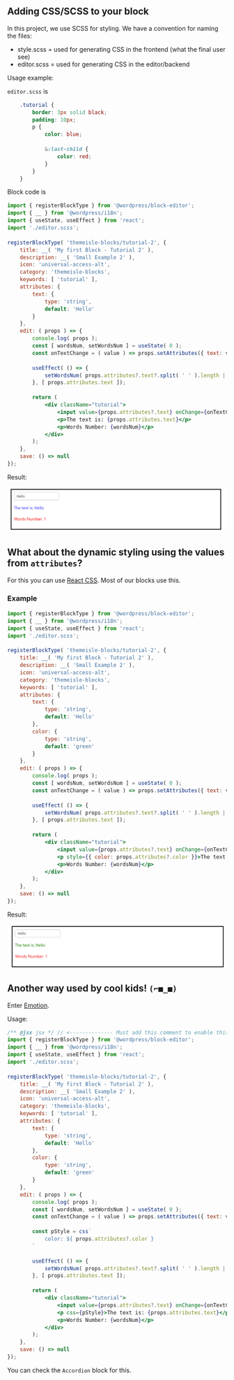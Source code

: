 ## Adding CSS/SCSS to your block

In this project, we use SCSS for styling. We have a convention for naming the files:

- style.scss = used for generating CSS in the frontend (what the final user see)
- editor.scss = used for generating CSS in the editor/backend

Usage example:

`editor.scss` is 
```scss
	.tutorial {
		border: 3px solid black;
		padding: 10px;
		p {
			color: blue;

			&:last-child {
				color: red;
			}
		}
	}
```

Block code is

```jsx
import { registerBlockType } from '@wordpress/block-editor';
import { __ } from '@wordpress/i18n';
import { useState, useEffect } from 'react';
import './editor.scss';

registerBlockType( 'themeisle-blocks/tutorial-2', {
	title: __( 'My first Block - Tutorial 2' ),
	description: __( 'Small Example 2' ),
	icon: 'universal-access-alt',
	category: 'themeisle-blocks',
	keywords: [ 'tutorial' ],
	attributes: {
		text: {
			type: 'string',
			default: 'Hello'
		}
	},
	edit: ( props ) => {
		console.log( props );
		const [ wordsNum, setWordsNum ] = useState( 0 );
		const onTextChange = ( value ) => props.setAttributes({ text: value.target.value });

		useEffect( () => {
			setWordsNum( props.attributes?.text?.split( ' ' ).length || 0 );
		}, [ props.attributes.text ]);

		return (
			<div className="tutorial">
				<input value={props.attributes?.text} onChange={onTextChange} type="text" />
				<p>The text is: {props.attributes.text}</p>
				<p>Words Number: {wordsNum}</p>
			</div>
		);
	},
	save: () => null
});
```

Result:

![Styled Simple React Block](images/styled-simple-react.png)

## What about the dynamic styling using the values from `attributes`?

For this you can use [React CSS](https://www.w3schools.com/react/react_css.asp). Most of our blocks use this.

### Example

```jsx
import { registerBlockType } from '@wordpress/block-editor';
import { __ } from '@wordpress/i18n';
import { useState, useEffect } from 'react';
import './editor.scss';

registerBlockType( 'themeisle-blocks/tutorial-2', {
	title: __( 'My first Block - Tutorial 2' ),
	description: __( 'Small Example 2' ),
	icon: 'universal-access-alt',
	category: 'themeisle-blocks',
	keywords: [ 'tutorial' ],
	attributes: {
		text: {
			type: 'string',
			default: 'Hello'
		},
		color: {
			type: 'string',
			default: 'green'
		}
	},
	edit: ( props ) => {
		console.log( props );
		const [ wordsNum, setWordsNum ] = useState( 0 );
		const onTextChange = ( value ) => props.setAttributes({ text: value.target.value });

		useEffect( () => {
			setWordsNum( props.attributes?.text?.split( ' ' ).length || 0 );
		}, [ props.attributes.text ]);

		return (
			<div className="tutorial">
				<input value={props.attributes?.text} onChange={onTextChange} type="text" />
				<p style={{ color: props.attributes?.color }}>The text is: {props.attributes.text}</p>
				<p>Words Number: {wordsNum}</p>
			</div>
		);
	},
	save: () => null
});
```

Result: 

![Dynamic Styled Simple Block React](images/dynamic-simple-block-react.png)

## Another way used by cool kids! `(⌐■_■)`

Enter [Emotion](https://emotion.sh/docs/introduction).

Usage:

```jsx
/** @jsx jsx */ // <-------------- Must add this comment to enable this feature
import { registerBlockType } from '@wordpress/block-editor';
import { __ } from '@wordpress/i18n';
import { useState, useEffect } from 'react';
import './editor.scss';

registerBlockType( 'themeisle-blocks/tutorial-2', {
	title: __( 'My first Block - Tutorial 2' ),
	description: __( 'Small Example 2' ),
	icon: 'universal-access-alt',
	category: 'themeisle-blocks',
	keywords: [ 'tutorial' ],
	attributes: {
		text: {
			type: 'string',
			default: 'Hello'
		},
		color: {
			type: 'string',
			default: 'green'
		}
	},
	edit: ( props ) => {
		console.log( props );
		const [ wordsNum, setWordsNum ] = useState( 0 );
		const onTextChange = ( value ) => props.setAttributes({ text: value.target.value });

		const pStyle = css`
			color: ${ props.attributes?.color }
		`

		useEffect( () => {
			setWordsNum( props.attributes?.text?.split( ' ' ).length || 0 );
		}, [ props.attributes.text ]);

		return (
			<div className="tutorial">
				<input value={props.attributes?.text} onChange={onTextChange} type="text" />
				<p css={pStyle}>The text is: {props.attributes.text}</p>
				<p>Words Number: {wordsNum}</p>
			</div>
		);
	},
	save: () => null
});
```
You can check the `Accordion` block for this.
